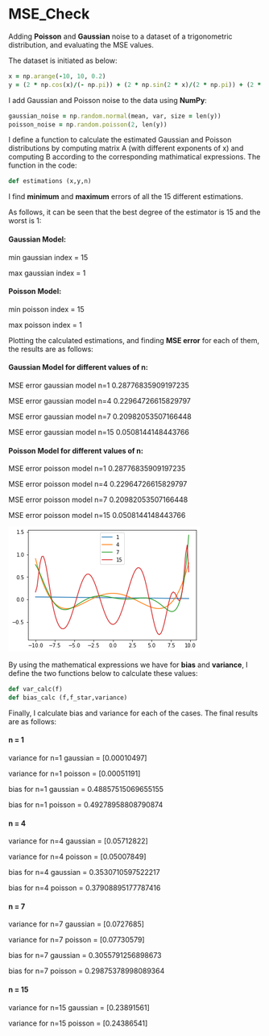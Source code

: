 # MSE_Check
Adding **Poisson** and **Gaussian** noise to a dataset of a trigonometric distribution, and evaluating the MSE values.

The dataset is initiated as below:

```ruby
x = np.arange(-10, 10, 0.2)
y = (2 * np.cos(x)/(- np.pi)) + (2 * np.sin(2 * x)/(2 * np.pi)) + (2 * np.cos(3 * x)/(-3 * np.pi))
```

I add Gaussian and Poisson noise to the data using **NumPy**:

```ruby
gaussian_noise = np.random.normal(mean, var, size = len(y))
poisson_noise = np.random.poisson(2, len(y))
```

I define a function to calculate the estimated Gaussian and Poisson distributions by computing matrix A (with different exponents of x) and computing B according to the corresponding mathimatical expressions. The function in the code:

```ruby
def estimations (x,y,n)
```

I find **minimum** and **maximum** errors of all the 15 different estimations.

As follows, it can be seen that the best degree of the estimator is 15 and the worst is 1:

<h4>Gaussian Model:</h4>

min gaussian index =  15

max gaussian index =  1

<h4>Poisson Model:</h4>

min poisson index =  15

max poisson index =  1

Plotting the calculated estimations, and finding **MSE error** for each of them, the results are as follows:

<h4>Gaussian Model for different values of n:</h4>

MSE error gaussian model n=1 0.28776835909197235

MSE error gaussian model n=4 0.22964726615829797

MSE error gaussian model n=7 0.20982053507166448

MSE error gaussian model n=15 0.0508144148443766

<h4>Poisson Model for different values of n:</h4>

MSE error poisson model n=1 0.28776835909197235

MSE error poisson model n=4 0.22964726615829797

MSE error poisson model n=7 0.20982053507166448

MSE error poisson model n=15 0.0508144148443766

![My Image](1.png)

By using the mathematical expressions we have for **bias** and **variance**, I define the two functions below to calculate these values:

```ruby
def var_calc(f)
def bias_calc (f,f_star,variance)
```

Finally, I calculate bias and variance for each of the cases. The final results are as follows:

<h4>n = 1</h4>

variance for n=1 gaussian =  [0.00010497]

variance for n=1 poisson =  [0.00051191]

bias for n=1 gaussian =  0.48857515069655155

bias for n=1 poisson =  0.49278958808790874

<h4>n = 4</h4>

variance for n=4 gaussian =  [0.05712822]

variance for n=4 poisson =  [0.05007849]

bias for n=4 gaussian =  0.3530710597522217

bias for n=4 poisson =  0.37908895177787416

<h4>n = 7</h4>

variance for n=7 gaussian =  [0.0727685]

variance for n=7 poisson =  [0.07730579]

bias for n=7 gaussian =  0.3055791256898673

bias for n=7 poisson =  0.29875378998089364

<h4>n = 15</h4>

variance for n=15 gaussian =  [0.23891561]

variance for n=15 poisson =  [0.24386541]
